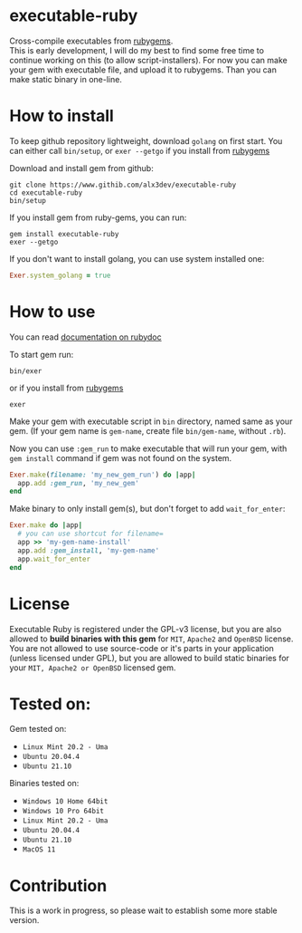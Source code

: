 # executable-ruby

Cross-compile executables from [rubygems](https://rubygems.org).  
This is early development, I will do my best to find some free time to continue working on this (to allow script-installers). For now you can make your gem with executable file, and upload it to rubygems. Than you can make static binary in one-line.

# How to install

To keep github repository lightweight, download `golang` on first start. You can either call `bin/setup`, or `exer --getgo` if you install from [rubygems](https://rubygems.org/alx3dev/executable-ruby)

Download and install gem from github:

`git clone https://www.githib.com/alx3dev/executable-ruby`  
`cd executable-ruby`  
`bin/setup`

If you install gem from ruby-gems, you can run:  

`gem install executable-ruby`  
`exer --getgo`

If you don't want to install golang, you can use system installed one:

```ruby  
Exer.system_golang = true
```

# How to use

You can read [documentation on rubydoc](https://rubydoc.info/gems/executable-ruby)  

To start gem run:  

`bin/exer`

or if you install from [rubygems](https://rubygems.org/alx3dev/executable-ruby/0.2.0)

`exer`


Make your gem with executable script in `bin` directory, named same as your gem. (If your gem name is `gem-name`, create file `bin/gem-name`, without `.rb`).

Now you can use `:gem_run` to make executable that will run your gem, with `gem install` command if gem was not found on the system.

```ruby  
Exer.make(filename: 'my_new_gem_run') do |app|
  app.add :gem_run, 'my_new_gem'
end
```  

Make binary to only install gem(s), but don't forget to add `wait_for_enter`:

```ruby  
Exer.make do |app|
  # you can use shortcut for filename=
  app >> 'my-gem-name-install'
  app.add :gem_install, 'my-gem-name'
  app.wait_for_enter
end
```  

# License

Executable Ruby is registered under the GPL-v3 license, but you are also allowed to **build binaries with this gem** for `MIT`, `Apache2` and `OpenBSD` license. You are not allowed to use source-code or it's parts in your application (unless licensed under GPL), but you are allowed to build static binaries for your `MIT, Apache2 or OpenBSD` licensed gem.

# Tested on:

Gem tested on:
 - `Linux Mint 20.2 - Uma`
 - `Ubuntu 20.04.4`
 - `Ubuntu 21.10`

Binaries tested on:
 - `Windows 10 Home 64bit`
 - `Windows 10 Pro 64bit`
 - `Linux Mint 20.2 - Uma`
 - `Ubuntu 20.04.4`
 - `Ubuntu 21.10`
 - `MacOS 11`
 
# Contribution
This is a work in progress, so please wait to establish some more stable version.
